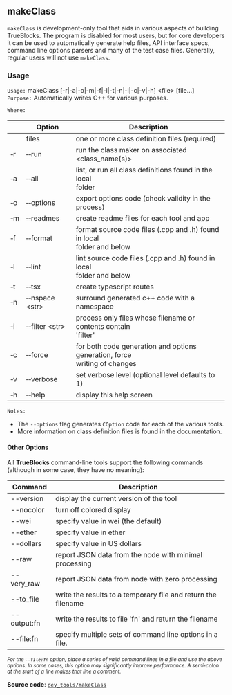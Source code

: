## makeClass

`makeClass` is development-only tool that aids in various aspects of building TrueBlocks. The program is disabled for most users, but for core developers it can be used to automatically generate help files, API interface specs, command line options parsers and many of the test case files. Generally, regular users will not use `makeClass`.

### Usage

`Usage:`    makeClass [-r|-a|-o|-m|-f|-l|-t|-n|-i|-c|-v|-h] &lt;file&gt; [file...]  
`Purpose:`  Automatically writes C++ for various purposes.

`Where:`  

|          | Option                           | Description                                                                   |
| -------- | -------------------------------- | ----------------------------------------------------------------------------- |
|          | files                            | one or more class definition files (required)                                 |
| &#8208;r | &#8208;&#8208;run                | run the class maker on associated <class_name(s)>                             |
| &#8208;a | &#8208;&#8208;all                | list, or run all class definitions found in the local<br/>folder              |
| &#8208;o | &#8208;&#8208;options            | export options code (check validity in the process)                           |
| &#8208;m | &#8208;&#8208;readmes            | create readme files for each tool and app                                     |
| &#8208;f | &#8208;&#8208;format             | format source code files (.cpp and .h) found in local<br/>folder and below    |
| &#8208;l | &#8208;&#8208;lint               | lint source code files (.cpp and .h) found in local<br/>folder and below      |
| &#8208;t | &#8208;&#8208;tsx                | create typescript routes                                                      |
| &#8208;n | &#8208;&#8208;nspace &lt;str&gt; | surround generated c++ code with a namespace                                  |
| &#8208;i | &#8208;&#8208;filter &lt;str&gt; | process only files whose filename or contents contain<br/>'filter'            |
| &#8208;c | &#8208;&#8208;force              | for both code generation and options generation, force<br/>writing of changes |
| &#8208;v | &#8208;&#8208;verbose            | set verbose level (optional level defaults to 1)                              |
| &#8208;h | &#8208;&#8208;help               | display this help screen                                                      |

`Notes:`

- The `--options` flag generates `COption` code for each of the various tools.
- More information on class definition files is found in the documentation.

#### Other Options

All **TrueBlocks** command-line tools support the following commands (although in some case, they have no meaning):

| Command     | Description                                                   |
| ----------- | ------------------------------------------------------------- |
| --version   | display the current version of the tool                       |
| --nocolor   | turn off colored display                                      |
| --wei       | specify value in wei (the default)                            |
| --ether     | specify value in ether                                        |
| --dollars   | specify value in US dollars                                   |
| --raw       | report JSON data from the node with minimal processing        |
| --very_raw  | report JSON data from node with zero processing               |
| --to_file   | write the results to a temporary file and return the filename |
| --output:fn | write the results to file 'fn' and return the filename        |
| --file:fn   | specify multiple sets of command line options in a file.      |

<small>*For the `--file:fn` option, place a series of valid command lines in a file and use the above options. In some cases, this option may significantly improve performance. A semi-colon at the start of a line makes that line a comment.*</small>

**Source code**: [`dev_tools/makeClass`](https://github.com/TrueBlocks/trueblocks-core/tree/master/src/dev_tools/makeClass)

